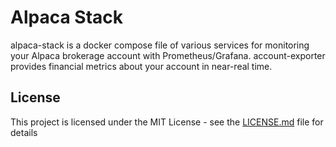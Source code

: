 # Alpaca Stack

alpaca-stack is a docker compose file of various services for monitoring your Alpaca brokerage account with Prometheus/Grafana. account-exporter provides financial metrics about your account in near-real time.

## License

This project is licensed under the MIT License - see the [LICENSE.md](LICENSE.md) file for details